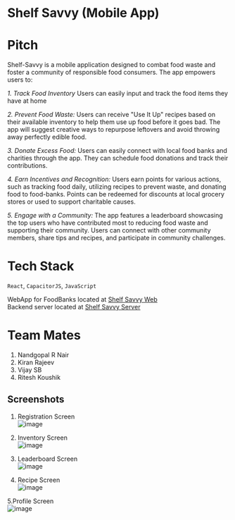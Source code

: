 # Shelf Savvy (Mobile App)

# Pitch
Shelf-Savvy is a mobile application designed to combat food waste and foster a 
community of responsible food consumers. The app empowers users to:

*1. Track Food Inventory*
     Users can easily input and track the food items they have at home

*2. Prevent Food Waste:*
    Users can receive "Use It Up" recipes based on their available inventory 
    to help them use up food before it goes bad. The app will suggest creative 
    ways to repurpose leftovers and avoid throwing away perfectly edible food.

*3. Donate Excess Food:*
    Users can easily connect with local food banks and charities through the app.
    They can schedule food donations and track their contributions.

*4. Earn Incentives and Recognition:*
    Users earn points for various actions, such as tracking food daily, 
    utilizing recipes to prevent waste, and donating food to food-banks.
    Points can be redeemed for discounts at local grocery stores or used to 
    support charitable causes.

*5. Engage with a Community:*
    The app features a leaderboard showcasing the top users who have 
    contributed most to reducing food waste and supporting their community.
    Users can connect with other community members, share tips and recipes, 
    and participate in community challenges.

# Tech Stack
```React```, ```CapacitorJS```, ```JavaScript```

WebApp for FoodBanks located at [Shelf Savvy Web](https://github.com/infinite-sum-games/shelf-savvy-web)    
Backend server located at [Shelf Savvy Server](https://github.com/infinite-sum-games/shelf-savvy-server)

# Team Mates
1. Nandgopal R Nair
2. Kiran Rajeev
3. Vijay SB
4. Ritesh Koushik

## Screenshots
1. Registration Screen    
 ![image](https://github.com/user-attachments/assets/2bf70dbb-fdf7-462a-b454-3d381156f3ca)

2. Inventory Screen    
![image](https://github.com/user-attachments/assets/6021acf8-e364-45a6-91d0-e30a7d3dfa47)

3. Leaderboard Screen    
![image](https://github.com/user-attachments/assets/014b0236-20e2-49d3-8228-ea15393b69cc)
4. Recipe Screen    
![image](https://github.com/user-attachments/assets/451af6c9-0b81-4c67-9af7-98b00dc8e8f6)

5.Profile Screen     
![image](https://github.com/user-attachments/assets/395dcc19-4390-4d1a-b209-53c1ff64a76f)



